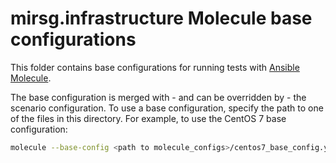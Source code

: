 # mirsg.infrastructure Molecule base configurations

This folder contains base configurations for running tests with
[Ansible Molecule](https://ansible.readthedocs.io/projects/molecule/).

The base configuration is merged with - and can be overridden by - the scenario
configuration. To use a base configuration, specify the path to one of the files
in this directory. For example, to use the CentOS 7 base configuration:

```sh
molecule --base-config <path to molecule_configs>/centos7_base_config.yml
```
